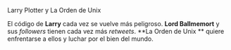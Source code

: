 Larry Plotter y La Orden de Unix

El código de **Larry** cada vez se vuelve más peligroso.
**Lord Ballmemort** y sus *followers* tienen cada vez más *retweets*.
**La Orden de Unix ** quiere enfrentarse a ellos y luchar por el bien del mundo.
